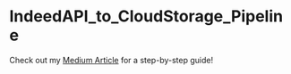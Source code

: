 # IndeedAPI_to_CloudStorage_Pipeline

Check out my [Medium Article](https://medium.com/@alexanderbates.edu/guide-automated-batch-pipeline-with-google-cloud-functions-2a267e3ab6e) for a step-by-step guide!

